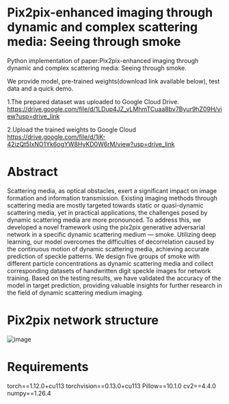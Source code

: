 # Pix2pix-enhanced imaging through dynamic and complex scattering media: Seeing through smoke

Python implementation of paper:Pix2pix-enhanced imaging through dynamic and complex scattering media: Seeing through smoke. 

We provide model, pre-trained weights(download link available below), test data and a quick demo.

1.The prepared dataset was uploaded to Google Cloud Drive.
  https://drive.google.com/file/d/1LDup4JZ_vLMhmTCuaa8bv7Byur9hZ09H/view?usp=drive_link
  
2.Upload the trained weights to Google Cloud
  https://drive.google.com/file/d/1jK-42izQt5IxNO1Yk6ogYW8HyKD0W6rM/view?usp=drive_link

 # Abstract
 Scattering media, as optical obstacles, exert a significant impact on image formation and information transmission. Existing imaging methods through scattering media are mostly targeted towards static or quasi-dynamic scattering media, yet in practical applications, the challenges posed by dynamic scattering media are more pronounced. To address this, we developed a novel framework using the pix2pix generative adversarial network in a specific dynamic scattering medium — smoke. Utilizing deep learning, our model overcomes the difficulties of decorrelation caused by the continuous motion of dynamic scattering media, achieving accurate  prediction of speckle patterns. We design five groups of smoke with different particle concentrations as dynamic scattering media and collect corresponding datasets of handwritten digit speckle images for network training. Based on the testing results, we have validated the accuracy of the model in target prediction, providing valuable insights for further research in the field of dynamic scattering medium imaging.

# Pix2pix network structure
![image](https://github.com/3091578729/Dynamic-scattering-medium-imaging-based-on-pix2pix/assets/75689416/513fefd9-3c4b-4036-83f0-983c24284f33)


# Requirements
torch==1.12.0+cu113
torchvision==0.13.0+cu113
Pillow==10.1.0
cv2==4.4.0
numpy==1.26.4


  
